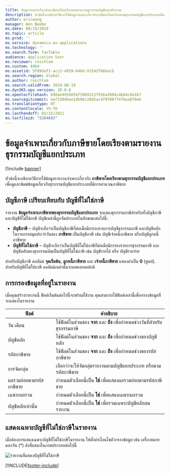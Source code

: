 ```yaml
---
title: ข้อมูลจำเพาะเกี่ยวกับภาษีขายโดยเรียงตามรายงานธุรกรรมบัญชีแยกประเภท
description: หัวข้อนี้จะอธิบายวิธีการใช้ข้อมูลจำเพาะเกี่ยวกับภาษีขายโดยเรียงตามธุรกรรมบัญชีแยกประเภทเพื่อดูและพิมพ์ข้อมูลเกี่ยวกับธุรกรรมบัญชีแยกประเภทที่มีการคำนวณภาษีขาย
author: ericwang
manager: Ann Beebe
ms.date: 08/19/2019
ms.topic: article
ms.prod: ''
ms.service: dynamics-ax-applications
ms.technology: ''
ms.search.form: TaxTable
audience: Application User
ms.reviewer: roschlom
ms.custom: 4464
ms.assetid: 5f89daf1-acc2-4959-b48d-91542fb6bacb
ms.search.region: Global
ms.author: roschlom
ms.search.validFrom: 2019-08-19
ms.dyn365.ops.version: 10.0.6
ms.openlocfilehash: b90ae491605bf59b93137936a2804c4b84c6e1b7
ms.sourcegitcommit: eaf330dbee1db96c20d5ac479f007747bea079eb
ms.translationtype: HT
ms.contentlocale: th-TH
ms.lasthandoff: 02/15/2021
ms.locfileid: "5204893"
---
```

# <a name="sales-tax-specification-by-ledger-transaction-report"></a>ข้อมูลจำเพาะเกี่ยวกับภาษีขายโดยเรียงตามรายงานธุรกรรมบัญชีแยกประเภท
[!include [banner](../includes/banner.md)]

หัวข้อนี้จะอธิบายวิธีการใช้ข้อมูลรายงานจำเพาะเกี่ยวกับ **ภาษีขายโดยเรียงตามธุรกรรมบัญชีแยกประเภท** เพื่อดูและพิมพ์ข้อมูลเกี่ยวกับธุรกรรมบัญชีแยกประเภทที่มีการคำนวณภาษีขาย

## <a name="tax-accounts-vs-non-tax-accounts"></a>บัญชีภาษี เปรียบเทียบกับ บัญชีที่ไม่ใช่ภาษี

รายงาน **ข้อมูลจำเพาะภาษีขายของธุรกรรมบัญชีแยกประเภท** จะแสดงธุรกรรมภาษีสำหรับทั้งบัญชีภาษีและบัญชีที่ไม่ใช่ภาษี บัญชีเหล่านี้ถูกจัดประเภทในลักษณะต่อไปนี้:

- **บัญชีภาษี** – บัญชีจะถือว่าเป็นบัญชีภาษีก็ต่อเมื่อมีการลงรายการบัญชีธุรกรรมภาษี และบัญชีหลักในรายการสมุดประจำวันของ **ภาษีขาย** เป็นบัญชีภาษี เช่น บัญชีเจ้าหนี้ภาษีขาย หรือบัญชีลูกหนี้ภาษีขาย
- **บัญชีที่ไม่ใช่ภาษี** – บัญชีจะถือว่าเป็นบัญชีที่ไม่ใช่ภาษีก็ต่อเมือมีการลงรายการธุรกรรมภาษี และบัญชีหลักของธุรกรรมเดิมเป็นบัญชีที่ไม่ใช่ภาษี เช่น บัญชีรายได้ หรือ บัญชีรายจ่าย

สำหรับบัญชีภาษี คอลัมน์ **จุดเริ่มต้น**, **ลูกหนี้ภาษีขาย** และ **เจ้าหนี้ภาษีขาย** แสดงค่าเป็น **0** (ศูนย์). สำหรับบัญชีที่ไม่ใช่ภาษี คอลัมน์เหล่านั้นจะแสดงยอดปกติ

## <a name="filtering-the-data-on-the-report"></a>การกรองข้อมูลที่อยู่ในรายงาน

เมื่อคุณสร้างรายงานนี้ ฟิลด์เริ่มต้นต่อไปนี้จะพร้อมใช้งาน คุณสามารถใช้ฟิลด์เหล่านี้เพื่อกรองข้อมูลที่จะแสดงในรายงาน

| ฟิลด์                      | คำอธิบาย |
|----------------------------|-------------|
| วัน เดือน                       | ใช้ฟิลด์ในส่วนของ **จาก** และ **ถึง** เพื่อกำหนดช่วงวันที่สำหรับธุรกรรมภาษี |
| บัญชีหลัก               | ใช้ฟิลด์ในส่วนของ **จาก** และ **ถึง** เพื่อกำหนดช่วงของบัญชีหลัก |
| รหัสภาษีขาย             | ใช้ฟิลด์ในส่วนของ **จาก** และ **ถึง** เพื่อกำหนดช่วงของรหัสภาษีขาย |
| การจัดกลุ่ม                   | เลือกว่าจะให้จัดกลุ่มรายงานตามบัญชีแยกประเภท หรือตามรหัสภาษีขาย |
| ผลรวมย่อยตามรหัสภาษีขาย | กำหนดตัวเลือกนี้เป็น **ใช่** เพื่อแสดงผลรวมย่อยตามรหัสภาษีขาย |
| เฉพาะผลรวม                | กำหนดตัวเลือกนี้เป็น **ใช่** เพื่อแสดงเฉพาะผลรวม |
| บัญชีหลักเท่านั้น         | กำหนดตัวเลือกนี้เป็น **ใช่** เพื่อรวมเฉพาะบัญชีหลักบนรายงาน |

## <a name="showing-only-non-tax-accounts-on-the-report"></a>แสดงเฉพาะบัญชีที่ไม่ใช่ภาษีในรายงาน

เมื่อต้องการแสดงเฉพาะบัญชีที่ไม่ใช่ภาษีในรายงาน ให้ตั้งค่าเงื่อนไขตัวกรองข้อมูล เช่น เครื่องหมายดอกจัน (\*) ดังที่แสดงในภาพประกอบต่อไปนี้

![รายงานที่แสดงบัญชีที่ไม่ใช่ภาษี](media/taxspecperledgertrans.png)


[!INCLUDE[footer-include](../../includes/footer-banner.md)]
